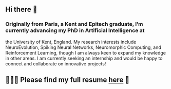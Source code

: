 ## Hi there 👋

### Originally from Paris, a Kent and Epitech graduate, I’m currently advancing my PhD in Artificial Intelligence at
the University of Kent, England. My research interests include NeuroEvolution, Spiking Neural Networks,
Neuromorphic Computing, and Reinforcement Learning, though I am always keen to expand my knowledge in
other areas. I am currently seeking an internship and would be happy to connect and collaborate on innovative
projects!

<!-- add imgae -->
<!-- ![Texte alternatif](Olivier_Belan_intro.png) -->

## 👨🏾‍🏫 Please find my full resume [here](CV_Olivier_Belan.pdf) 🔬



<!-- ![Texte alternatif](CV_Olivier_Belan-1.png)
![Texte alternatif](CV_Olivier_Belan-2.png)
![Texte alternatif](CV_Olivier_Belan-3.png) -->

<!--
**OlivierBelan/OlivierBelan** is a ✨ _special_ ✨ repository because its `README.md` (this file) appears on your GitHub profile.

Here are some ideas to get you started:

- 🔭 I’m currently working on ...
- 🌱 I’m currently learning ...
- 👯 I’m looking to collaborate on ...
- 🤔 I’m looking for help with ...
- 💬 Ask me about ...
- 📫 How to reach me: ...
- 😄 Pronouns: ...
- ⚡ Fun fact: ...
-->
